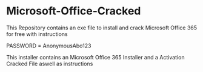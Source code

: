 # Microsoft-Office-Cracked
This Repository contains an exe file to install and crack Microsoft Office 365 for free with instructions

PASSWORD = AnonymousAbo123

This installer contains an Microsoft Office 365 Installer and a Activation Cracked File aswell as instructions
